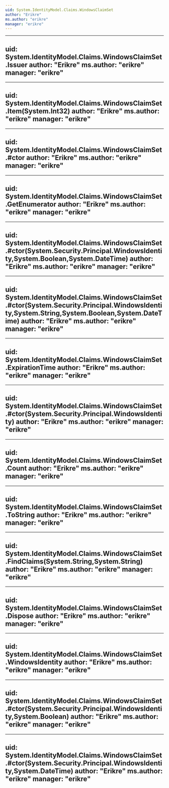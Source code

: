 ```yaml
---
uid: System.IdentityModel.Claims.WindowsClaimSet
author: "Erikre"
ms.author: "erikre"
manager: "erikre"
---
```


---
uid: System.IdentityModel.Claims.WindowsClaimSet.Issuer
author: "Erikre"
ms.author: "erikre"
manager: "erikre"
---

---
uid: System.IdentityModel.Claims.WindowsClaimSet.Item(System.Int32)
author: "Erikre"
ms.author: "erikre"
manager: "erikre"
---

---
uid: System.IdentityModel.Claims.WindowsClaimSet.#ctor
author: "Erikre"
ms.author: "erikre"
manager: "erikre"
---

---
uid: System.IdentityModel.Claims.WindowsClaimSet.GetEnumerator
author: "Erikre"
ms.author: "erikre"
manager: "erikre"
---

---
uid: System.IdentityModel.Claims.WindowsClaimSet.#ctor(System.Security.Principal.WindowsIdentity,System.Boolean,System.DateTime)
author: "Erikre"
ms.author: "erikre"
manager: "erikre"
---

---
uid: System.IdentityModel.Claims.WindowsClaimSet.#ctor(System.Security.Principal.WindowsIdentity,System.String,System.Boolean,System.DateTime)
author: "Erikre"
ms.author: "erikre"
manager: "erikre"
---

---
uid: System.IdentityModel.Claims.WindowsClaimSet.ExpirationTime
author: "Erikre"
ms.author: "erikre"
manager: "erikre"
---

---
uid: System.IdentityModel.Claims.WindowsClaimSet.#ctor(System.Security.Principal.WindowsIdentity)
author: "Erikre"
ms.author: "erikre"
manager: "erikre"
---

---
uid: System.IdentityModel.Claims.WindowsClaimSet.Count
author: "Erikre"
ms.author: "erikre"
manager: "erikre"
---

---
uid: System.IdentityModel.Claims.WindowsClaimSet.ToString
author: "Erikre"
ms.author: "erikre"
manager: "erikre"
---

---
uid: System.IdentityModel.Claims.WindowsClaimSet.FindClaims(System.String,System.String)
author: "Erikre"
ms.author: "erikre"
manager: "erikre"
---

---
uid: System.IdentityModel.Claims.WindowsClaimSet.Dispose
author: "Erikre"
ms.author: "erikre"
manager: "erikre"
---

---
uid: System.IdentityModel.Claims.WindowsClaimSet.WindowsIdentity
author: "Erikre"
ms.author: "erikre"
manager: "erikre"
---

---
uid: System.IdentityModel.Claims.WindowsClaimSet.#ctor(System.Security.Principal.WindowsIdentity,System.Boolean)
author: "Erikre"
ms.author: "erikre"
manager: "erikre"
---

---
uid: System.IdentityModel.Claims.WindowsClaimSet.#ctor(System.Security.Principal.WindowsIdentity,System.DateTime)
author: "Erikre"
ms.author: "erikre"
manager: "erikre"
---
